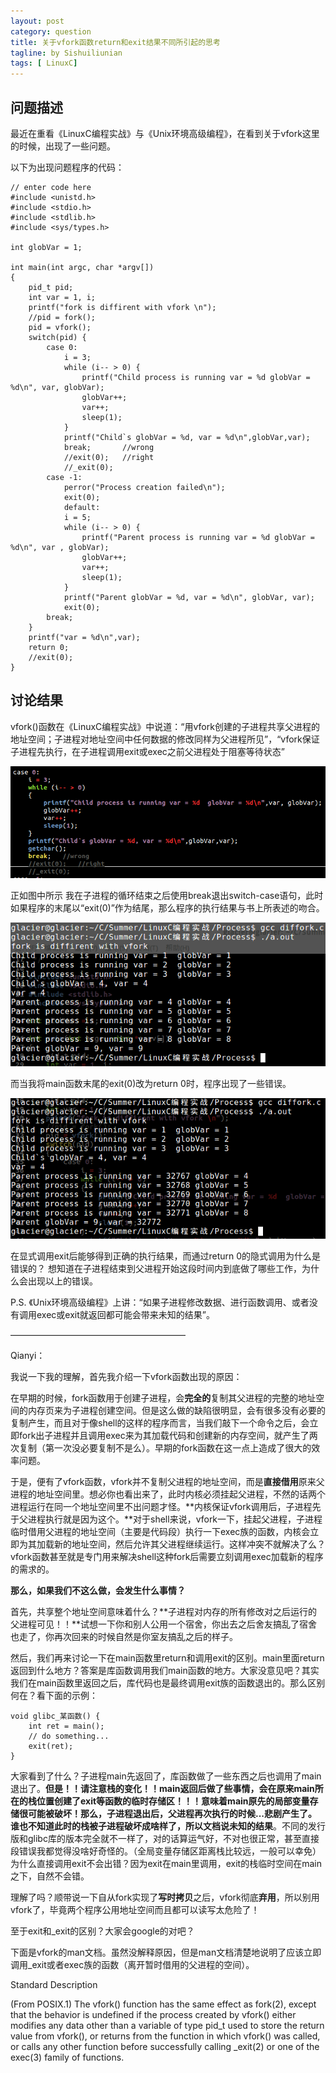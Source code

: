 ```yaml
---
layout: post
category: question
title: 关于vfork函数return和exit结果不同所引起的思考
tagline: by Sishuiliunian
tags: [ LinuxC]
---
```


## 问题描述
最近在重看《LinuxC编程实战》与《Unix环境高级编程》，在看到关于vfork这里的时候，出现了一些问题。

以下为出现问题程序的代码：

	// enter code here 
	#include <unistd.h>
	#include <stdio.h>
	#include <stdlib.h>
	#include <sys/types.h>
	
	int globVar = 1;
	
	int main(int argc, char *argv[])
	{
		pid_t pid;
		int var = 1, i;
		printf("fork is diffirent with vfork \n");
		//pid = fork();
		pid = vfork();
		switch(pid) {
			case 0:
				i = 3;
				while (i-- > 0) {
					printf("Child process is running var = %d globVar = %d\n", var, globVar);
					globVar++;
					var++;
					sleep(1);
				}
				printf("Child`s globVar = %d, var = %d\n",globVar,var);
				break;       //wrong
				//exit(0);   //right
				//_exit(0);
			case -1:
				perror("Process creation failed\n");
				exit(0);
				default:
				i = 5;
				while (i-- > 0) {
					printf("Parent process is running var = %d globVar = %d\n", var , globVar);
					globVar++;
					var++;
					sleep(1);
				}
				printf("Parent globVar = %d, var = %d\n", globVar, var);
				exit(0);
			break;
 		}
		printf("var = %d\n",var);
		return 0;
		//exit(0);
	}

## 讨论结果

vfork()函数在《LinuxC编程实战》中说道：“用vfork创建的子进程共享父进程的地址空间；子进程对地址空间中任何数据的修改同样为父进程所见”，“vfork保证子进程先执行，在子进程调用exit或exec之前父进程处于阻塞等待状态”

![image](https://raw.githubusercontent.com/Gaoyuan0710/FAQ/gh-pages/images/The-different-between-returnAndexit-whenUsingVfork/1.png)

正如图中所示  我在子进程的循环结束之后使用break退出switch-case语句，此时如果程序的末尾以“exit(0)”作为结尾，那么程序的执行结果与书上所表述的吻合。

![image](https://raw.githubusercontent.com/Gaoyuan0710/FAQ/gh-pages/images/The-different-between-returnAndexit-whenUsingVfork/2.png)

而当我将main函数末尾的exit(0)改为return 0时，程序出现了一些错误。

![image](https://raw.githubusercontent.com/Gaoyuan0710/FAQ/gh-pages/images/The-different-between-returnAndexit-whenUsingVfork/3.png)

在显式调用exit后能够得到正确的执行结果，而通过return 0的隐式调用为什么是错误的？  想知道在子进程结束到父进程开始这段时间内到底做了哪些工作，为什么会出现以上的错误。

P.S. 《Unix环境高级编程》上讲：“如果子进程修改数据、进行函数调用、或者没有调用exec或exit就返回都可能会带来未知的结果”。

————————————————————

Qianyi：

我说一下我的理解，首先我介绍一下vfork函数出现的原因：

在早期的时候，fork函数用于创建子进程，会**完全的**复制其父进程的完整的地址空间的内存页来为子进程创建空间。但是这么做的缺陷很明显，会有很多没有必要的复制产生，而且对于像shell的这样的程序而言，当我们敲下一个命令之后，会立即fork出子进程并且调用exec来为其加载代码和创建新的内存空间，就产生了两次复制（第一次没必要复制不是么）。早期的fork函数在这一点上造成了很大的效率问题。

于是，便有了vfork函数，vfork并不复制父进程的地址空间，而是**直接借用**原来父进程的地址空间里。想必你也看出来了，此时内核必须挂起父进程，不然的话两个进程运行在同一个地址空间里不出问题才怪。**内核保证vfork调用后，子进程先于父进程执行就是因为这个。**对于shell来说，vfork一下，挂起父进程，子进程临时借用父进程的地址空间（主要是代码段）执行一下exec族的函数，内核会立即为其加载新的地址空间，然后允许其父进程继续运行。这样冲突不就解决了么？ vfork函数甚至就是专门用来解决shell这种fork后需要立刻调用exec加载新的程序的需求的。

**那么，如果我们不这么做，会发生什么事情？**

首先，共享整个地址空间意味着什么？**子进程对内存的所有修改对之后运行的父进程可见！！**试想一下你和别人公用一个宿舍，你出去之后舍友搞乱了宿舍也走了，你再次回来的时候自然是你室友搞乱之后的样子。

然后，我们再来讨论一下在main函数里return和调用exit的区别。main里面return返回到什么地方？答案是库函数调用我们main函数的地方。大家没意见吧？其实我们在main函数里返回之后，库代码也是最终调用exit族的函数退出的。那么区别何在？看下面的示例：

	void glibc_某函数() {
		int ret = main();
		// do something...
		exit(ret);
	}
	
大家看到了什么？子进程main先返回了，库函数做了一些东西之后也调用了main退出了。**但是！！请注意栈的变化！！main返回后做了些事情，会在原来main所在的栈位置创建了exit等函数的临时存储区！！！**意味着main原先的局部变量存储很可能被破坏！那么，子进程退出后，父进程再次执行的时候...悲剧产生了。谁也不知道此时的栈被子进程破坏成啥样了，所以文档说**未知的结果**。不同的发行版和glibc库的版本完全就不一样了，对的话算运气好，不对也很正常，甚至直接段错误我都觉得没啥好奇怪的。（全局变量存储区距离栈比较远，一般可以幸免）为什么直接调用exit不会出错？因为exit在main里调用，exit的栈临时空间在main之下，自然不会错。

理解了吗？顺带说一下自从fork实现了**写时拷贝**之后，vfork彻底**弃用**，所以别用vfork了，毕竟两个程序公用地址空间而且都可以读写太危险了！

至于exit和\_exit的区别？大家会google的对吧？

下面是vfork的man文档。虽然没解释原因，但是man文档清楚地说明了应该立即调用\_exit或者exec族的函数（离开暂时借用的父进程的空间）。

 Standard Description
 
(From POSIX.1) The vfork() function has the same effect as fork(2), except that the behavior is undefined if the process created by vfork() either modifies any data other than a variable of type pid_t used to store the return value from vfork(), or returns from the  function  in which vfork() was called, or calls any other function before successfully calling \_exit(2) or one of the exec(3) family of functions.


